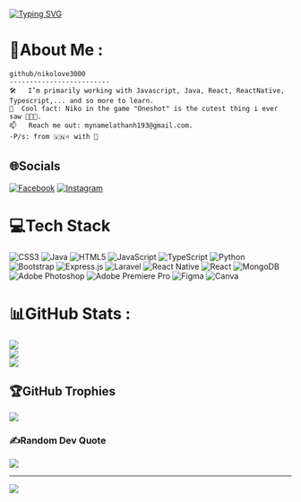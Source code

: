 



[![Typing SVG](https://readme-typing-svg.demolab.com?font=Anta&weight=900&size=25&pause=1050&color=7852A9&background=4EFFCB00&vCenter=true&random=false&width=450&height=69&lines=Just+a+random+programmer;That+love+niko+from+oneshot)](https://git.io/typing-svg)


# 💫About Me :
```
github/nikolove3000
-------------------------
🛠   I’m primarily working with Javascript, Java, React, ReactNative, Typescript,... and so more to learn.
👾  Cool fact: Niko in the game "Oneshot" is the cutest thing i ever saw 💖💖💖.
📫   Reach me out: mynamelathanh193@gmail.com.
-P/s: from 🇻🇳⭐ with 💖
```
## 🌐Socials
[![Facebook](https://img.shields.io/badge/Facebook-%231877F2.svg?logo=Facebook&logoColor=white)](https://www.facebook.com/nikolove333/) [![Instagram](https://img.shields.io/badge/Instagram-%23E4405F.svg?logo=Instagram&logoColor=white)](https://www.instagram.com/suynhungkhongsuy) 

# 💻Tech Stack
![CSS3](https://img.shields.io/badge/css3-%231572B6.svg?style=for-the-badge&logo=css3&logoColor=white) ![Java](https://img.shields.io/badge/java-%23ED8B00.svg?style=for-the-badge&logo=java&logoColor=white) ![HTML5](https://img.shields.io/badge/html5-%23E34F26.svg?style=for-the-badge&logo=html5&logoColor=white) ![JavaScript](https://img.shields.io/badge/javascript-%23323330.svg?style=for-the-badge&logo=javascript&logoColor=%23F7DF1E) ![TypeScript](https://img.shields.io/badge/typescript-%23007ACC.svg?style=for-the-badge&logo=typescript&logoColor=white) ![Python](https://img.shields.io/badge/python-3670A0?style=for-the-badge&logo=python&logoColor=ffdd54) ![Bootstrap](https://img.shields.io/badge/bootstrap-%23563D7C.svg?style=for-the-badge&logo=bootstrap&logoColor=white) ![Express.js](https://img.shields.io/badge/express.js-%23404d59.svg?style=for-the-badge&logo=express&logoColor=%2361DAFB) ![Laravel](https://img.shields.io/badge/laravel-%23FF2D20.svg?style=for-the-badge&logo=laravel&logoColor=white) ![React Native](https://img.shields.io/badge/react_native-%2320232a.svg?style=for-the-badge&logo=react&logoColor=%2361DAFB) ![React](https://img.shields.io/badge/react-%2320232a.svg?style=for-the-badge&logo=react&logoColor=%2361DAFB) ![MongoDB](https://img.shields.io/badge/MongoDB-%234ea94b.svg?style=for-the-badge&logo=mongodb&logoColor=white) ![Adobe Photoshop](https://img.shields.io/badge/adobephotoshop-%2331A8FF.svg?style=for-the-badge&logo=adobephotoshop&logoColor=white) ![Adobe Premiere Pro](https://img.shields.io/badge/Adobe%20Premiere%20Pro-9999FF.svg?style=for-the-badge&logo=Adobe%20Premiere%20Pro&logoColor=white) 	![Figma](https://img.shields.io/badge/figma-%23F24E1E.svg?style=for-the-badge&logo=figma&logoColor=white) ![Canva](https://img.shields.io/badge/Canva-%2300C4CC.svg?style=for-the-badge&logo=Canva&logoColor=white)
# 📊GitHub Stats :
![](https://github-readme-stats.vercel.app/api?username=nikolove3000&theme=jolly&hide_border=false&include_all_commits=false&count_private=false)<br/>
![](https://github-readme-streak-stats.herokuapp.com/?user=nikolove3000&theme=jolly&hide_border=false)<br/>
![](https://github-readme-stats.vercel.app/api/top-langs/?username=nikolove3000&theme=jolly&hide_border=false&include_all_commits=false&count_private=false&layout=compact)

## 🏆GitHub Trophies
![](https://github-trophies.vercel.app/?username=nikolove3000&theme=tokyonight&no-frame=true&no-bg=false&margin-w=4)

### ✍️Random Dev Quote
![](https://quotes-github-readme.vercel.app/api?type=horizontal&theme=tokyonight)

---
[![](https://visitcount.itsvg.in/api?id=nikolove3000&icon=7&color=10)](https://visitcount.itsvg.in)


<!--
**nikolove3000/nikolove3000** is a ✨ _special_ ✨ repository because its `README.md` (this file) appears on your GitHub profile.

Here are some ideas to get you started:

- 🔭 I’m currently working on ...
- 🌱 I’m currently learning ...
- 👯 I’m looking to collaborate on ...
- 🤔 I’m looking for help with ...
- 💬 Ask me about ...
- 📫 How to reach me: ...
- 😄 Pronouns: ...
- ⚡ Fun fact: ...
-->
